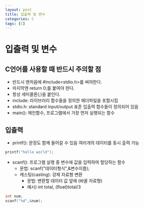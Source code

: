 ```yaml
---
layout: post
title: 입출력 및 변수
categories: C 
tags: [C]
---
```

입출력 및 변수
================

C언어를 사용할 때 반드시 주의할 점
-----------------------------------
+ 반드시 맨처음에 #include<stdio.h>를 써야한다.
+ 마지막엔 return 0;를 붙여야 한다.
+ 항상 세미콜론(;)을 붙인다.
+ include: 라이브러리 함수들을 정의한 헤더파일을 포함시킴
+ stdio.h: standard input/output 표준 입출력 함수들이 정의되어 있음
+ main(): 메인함수, 프로그램에서 가장 먼저 실행되는 함수

입출력
-----------
+ printf(): 문장도 함께 들어갈 수 있음
여러개의 데이터를 동시 출력 가능

```C
printf("hello world");
```

+ scanf(): 프로그램 실행 중 변수에 값을 입력하여 할당하는 함수
    - 문법: scanf("데이터형식",&변수이름);
    - 캐스팅(casting): 강제 자료형 변환
        + 문법: 변환할 데이터 값 앞에 (바꿀 자료형)
        + 예시) int total, (float)total/3

```C
int num;
scanf("%d",&num);
```